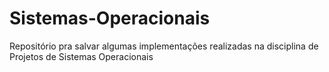 # Sistemas-Operacionais
Repositório pra salvar algumas implementações realizadas na disciplina de Projetos de Sistemas Operacionais
